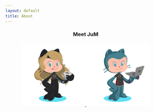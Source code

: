 ```yaml
---
layout: default
title: About
---
```


<header id="header">
      <h3 align="center">Meet JuM</h3>
      <p align="center">
        <a href="/about/meet-mia.md"><img src="/assets/images/JuMia.PNG" width="200" height="200">
        <a href="/about/meet-jugan.html"><img src="/assets/images/JuMJu.PNG" width="200" height="200">
      </p>
</header>
